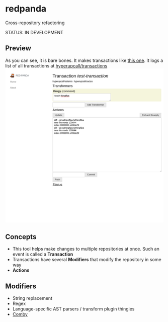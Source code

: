 # redpanda

Cross-repository refactoring

STATUS: IN DEVELOPMENT

## Preview

As you can see, it is bare bones. It makes transactions like [this one](https://github.com/hyperupcall/salamis/commit/064b6f544e1fa3c6fd6a034ada83b22bc5ebc3ee). It logs a list of all transactions at [hyperupcall/transactions](https://github.com/hyperupcall/transactions)
![Preview of Red Panda](./assets/screenshot.png)

## Concepts

- This tool helps make changes to multiple repositories at once. Such an event is called a **Transaction**
- Transactions have several **Modifiers** that modify the repository in some way
- **Actions**

## Modifiers

- String replacement
- Regex
- Language-specific AST parsers / transform plugin thingies
- [Comby](https://comby.dev)
